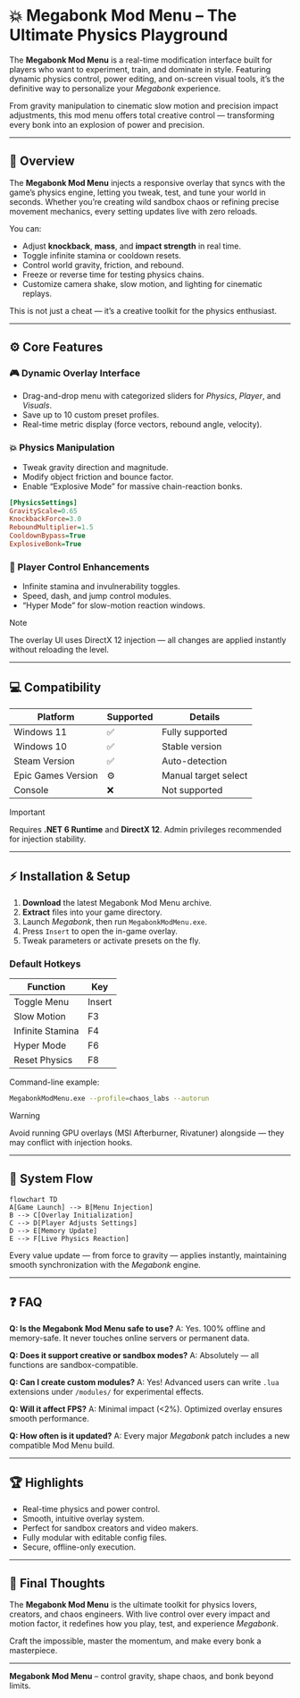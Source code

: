 # 💥 Megabonk Mod Menu – The Ultimate Physics Playground

The **Megabonk Mod Menu** is a real-time modification interface built for players who want to experiment, train, and dominate in style. Featuring dynamic physics control, power editing, and on-screen visual tools, it’s the definitive way to personalize your *Megabonk* experience.

From gravity manipulation to cinematic slow motion and precision impact adjustments, this mod menu offers total creative control — transforming every bonk into an explosion of power and precision.

---

## 🧩 Overview

The **Megabonk Mod Menu** injects a responsive overlay that syncs with the game’s physics engine, letting you tweak, test, and tune your world in seconds. Whether you’re creating wild sandbox chaos or refining precise movement mechanics, every setting updates live with zero reloads.

You can:

* Adjust **knockback**, **mass**, and **impact strength** in real time.
* Toggle infinite stamina or cooldown resets.
* Control world gravity, friction, and rebound.
* Freeze or reverse time for testing physics chains.
* Customize camera shake, slow motion, and lighting for cinematic replays.

This is not just a cheat — it’s a creative toolkit for the physics enthusiast.

---

## ⚙️ Core Features

### 🎮 Dynamic Overlay Interface

* Drag-and-drop menu with categorized sliders for *Physics*, *Player*, and *Visuals*.
* Save up to 10 custom preset profiles.
* Real-time metric display (force vectors, rebound angle, velocity).

### 💥 Physics Manipulation

* Tweak gravity direction and magnitude.
* Modify object friction and bounce factor.
* Enable “Explosive Mode” for massive chain-reaction bonks.

```ini
[PhysicsSettings]
GravityScale=0.65
KnockbackForce=3.0
ReboundMultiplier=1.5
CooldownBypass=True
ExplosiveBonk=True
```

### 🧠 Player Control Enhancements

* Infinite stamina and invulnerability toggles.
* Speed, dash, and jump control modules.
* “Hyper Mode” for slow-motion reaction windows.

> [!NOTE]
> The overlay UI uses DirectX 12 injection — all changes are applied instantly without reloading the level.

---

## 💻 Compatibility

| Platform           | Supported | Details              |
| ------------------ | --------- | -------------------- |
| Windows 11         | ✅         | Fully supported      |
| Windows 10         | ✅         | Stable version       |
| Steam Version      | ✅         | Auto-detection       |
| Epic Games Version | ⚙️        | Manual target select |
| Console            | ❌         | Not supported        |

> [!IMPORTANT]
> Requires **.NET 6 Runtime** and **DirectX 12**. Admin privileges recommended for injection stability.

---

## ⚡ Installation & Setup

1. **Download** the latest Megabonk Mod Menu archive.
2. **Extract** files into your game directory.
3. Launch *Megabonk*, then run `MegabonkModMenu.exe`.
4. Press `Insert` to open the in-game overlay.
5. Tweak parameters or activate presets on the fly.

### Default Hotkeys

| Function         | Key    |
| ---------------- | ------ |
| Toggle Menu      | Insert |
| Slow Motion      | F3     |
| Infinite Stamina | F4     |
| Hyper Mode       | F6     |
| Reset Physics    | F8     |

Command-line example:

```bash
MegabonkModMenu.exe --profile=chaos_labs --autorun
```

> [!WARNING]
> Avoid running GPU overlays (MSI Afterburner, Rivatuner) alongside — they may conflict with injection hooks.

---

## 🧭 System Flow

```mermaid
flowchart TD
A[Game Launch] --> B[Menu Injection]
B --> C[Overlay Initialization]
C --> D[Player Adjusts Settings]
D --> E[Memory Update]
E --> F[Live Physics Reaction]
```

Every value update — from force to gravity — applies instantly, maintaining smooth synchronization with the *Megabonk* engine.

---

## ❓ FAQ

**Q: Is the Megabonk Mod Menu safe to use?**
A: Yes. 100% offline and memory-safe. It never touches online servers or permanent data.

**Q: Does it support creative or sandbox modes?**
A: Absolutely — all functions are sandbox-compatible.

**Q: Can I create custom modules?**
A: Yes! Advanced users can write `.lua` extensions under `/modules/` for experimental effects.

**Q: Will it affect FPS?**
A: Minimal impact (<2%). Optimized overlay ensures smooth performance.

**Q: How often is it updated?**
A: Every major *Megabonk* patch includes a new compatible Mod Menu build.

---

## 🏆 Highlights

* Real-time physics and power control.
* Smooth, intuitive overlay system.
* Perfect for sandbox creators and video makers.
* Fully modular with editable config files.
* Secure, offline-only execution.

---

## 🧠 Final Thoughts

The **Megabonk Mod Menu** is the ultimate toolkit for physics lovers, creators, and chaos engineers. With live control over every impact and motion factor, it redefines how you play, test, and experience *Megabonk*.

Craft the impossible, master the momentum, and make every bonk a masterpiece.

---

**Megabonk Mod Menu** – control gravity, shape chaos, and bonk beyond limits.
